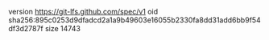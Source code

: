 version https://git-lfs.github.com/spec/v1
oid sha256:895c0253d9dfadcd2a1a9b49603e16055b2330fa8dd31add6bb9f54df3d2787f
size 14743
